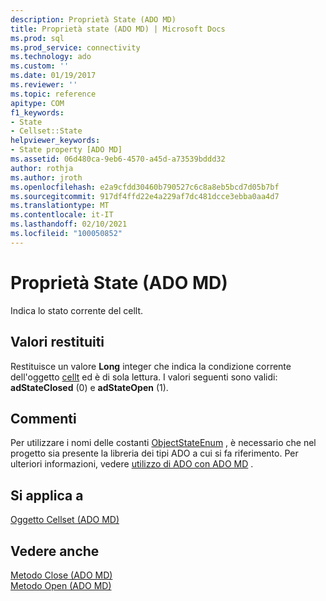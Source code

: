 ```yaml
---
description: Proprietà State (ADO MD)
title: Proprietà state (ADO MD) | Microsoft Docs
ms.prod: sql
ms.prod_service: connectivity
ms.technology: ado
ms.custom: ''
ms.date: 01/19/2017
ms.reviewer: ''
ms.topic: reference
apitype: COM
f1_keywords:
- State
- Cellset::State
helpviewer_keywords:
- State property [ADO MD]
ms.assetid: 06d480ca-9eb6-4570-a45d-a73539bddd32
author: rothja
ms.author: jroth
ms.openlocfilehash: e2a9cfdd30460b790527c6c8a8eb5bcd7d05b7bf
ms.sourcegitcommit: 917df4ffd22e4a229af7dc481dcce3ebba0aa4d7
ms.translationtype: MT
ms.contentlocale: it-IT
ms.lasthandoff: 02/10/2021
ms.locfileid: "100050852"
---
```

# <a name="state-property-ado-md"></a>Proprietà State (ADO MD)
Indica lo stato corrente del cellt.  
  
## <a name="return-values"></a>Valori restituiti  
 Restituisce un valore **Long** integer che indica la condizione corrente dell'oggetto [cellt](./cellset-object-ado-md.md) ed è di sola lettura. I valori seguenti sono validi: **adStateClosed** (0) e **adStateOpen** (1).  
  
## <a name="remarks"></a>Commenti  
 Per utilizzare i nomi delle costanti [ObjectStateEnum](../ado-api/objectstateenum.md) , è necessario che nel progetto sia presente la libreria dei tipi ADO a cui si fa riferimento. Per ulteriori informazioni, vedere [utilizzo di ADO con ADO MD](../../guide/multidimensional/using-ado-with-ado-md.md) .  
  
## <a name="applies-to"></a>Si applica a  
 [Oggetto Cellset (ADO MD)](./cellset-object-ado-md.md)  
  
## <a name="see-also"></a>Vedere anche  
 [Metodo Close (ADO MD)](./close-method-ado-md.md)   
 [Metodo Open (ADO MD)](./open-method-ado-md.md)